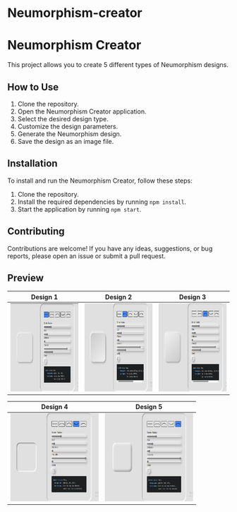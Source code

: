 # Neumorphism-creator

# Neumorphism Creator

This project allows you to create 5 different types of Neumorphism designs.

## How to Use

1. Clone the repository.
2. Open the Neumorphism Creator application.
3. Select the desired design type.
4. Customize the design parameters.
5. Generate the Neumorphism design.
6. Save the design as an image file.

## Installation

To install and run the Neumorphism Creator, follow these steps:

1. Clone the repository.
2. Install the required dependencies by running `npm install`.
3. Start the application by running `npm start`.

## Contributing

Contributions are welcome! If you have any ideas, suggestions, or bug reports, please open an issue or submit a pull request.

## Preview

| Design 1                                                  | Design 2                                                  | Design 3                                                  |
| --------------------------------------------------------- | --------------------------------------------------------- | --------------------------------------------------------- |
| <img src="/assets/preview1.png" width="200" height="200"> | <img src="/assets/preview2.png" width="200" height="200"> | <img src="/assets/preview3.png" width="200" height="200"> |

| Design 4                                                  | Design 5                                                  |
| --------------------------------------------------------- | --------------------------------------------------------- |
| <img src="/assets/preview4.png" width="200" height="200"> | <img src="/assets/preview5.png" width="200" height="200"> |
